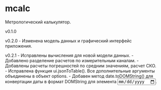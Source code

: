 # mcalc
Метрологический калькулятор.

v0.1.0

v0.2.0 
    - Изменена модель данных и графический интерфейс приложения.

v0.2.1 
    - Исправлены вычисления для новой модели данных.
    - Добавлено разделение расчетов по измерительным каналам.
    - Добавлены расчеты погрешностей по средним значениям, расчет СКО.
    - Исправлена функция ui.jsonToTable(). Все дополнительные аргументы
    объединены в объект options.
    - Добавен метод date.toDOMString() для конвертации даты в формат DOMString
    для элемента <input type=date>.
